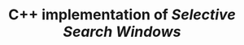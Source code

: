 ---
title: "C++ implementation of <em>Selective Search Windows</em>"
collection: sideprojects
permalink: /sideprojects/ssw
excerpt: 'This is a C++ implementation of the paper <em>Segmentation as selective search for object recognition</em>. It reproduced the image segmentation result on Lena.'
code: 'https://github.com/qq456cvb/SSW'
image: /images/ssw.png
---